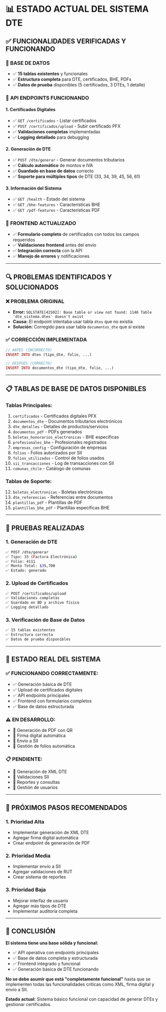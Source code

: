 # 📊 ESTADO ACTUAL DEL SISTEMA DTE

## ✅ FUNCIONALIDADES VERIFICADAS Y FUNCIONANDO

### 🔧 **BASE DE DATOS**
- ✅ **15 tablas existentes** y funcionales
- ✅ **Estructura completa** para DTE, certificados, BHE, PDFs
- ✅ **Datos de prueba** disponibles (5 certificados, 3 DTEs, 1 detalle)

### 🚀 **API ENDPOINTS FUNCIONANDO**

#### **1. Certificados Digitales**
- ✅ `GET /certificados` - Listar certificados
- ✅ `POST /certificados/upload` - Subir certificado PFX
- ✅ **Validaciones completas** implementadas
- ✅ **Logging detallado** para debugging

#### **2. Generación de DTE**
- ✅ `POST /dte/generar` - Generar documentos tributarios
- ✅ **Cálculo automático** de montos e IVA
- ✅ **Guardado en base de datos** correcto
- ✅ **Soporte para múltiples tipos** de DTE (33, 34, 39, 45, 56, 61)

#### **3. Información del Sistema**
- ✅ `GET /health` - Estado del sistema
- ✅ `GET /bhe-features` - Características BHE
- ✅ `GET /pdf-features` - Características PDF

### 🎨 **FRONTEND ACTUALIZADO**
- ✅ **Formulario completo** de certificados con todos los campos requeridos
- ✅ **Validaciones frontend** antes del envío
- ✅ **Integración correcta** con la API
- ✅ **Manejo de errores** y notificaciones

---

## 🔍 PROBLEMAS IDENTIFICADOS Y SOLUCIONADOS

### ❌ **PROBLEMA ORIGINAL**
- **Error:** `SQLSTATE[42S02]: Base table or view not found: 1146 Table 'dte_sistema.dtes' doesn't exist`
- **Causa:** El endpoint intentaba usar tabla `dtes` que no existía
- **Solución:** Corregido para usar tabla `documentos_dte` que sí existe

### ✅ **CORRECCIÓN IMPLEMENTADA**
```php
// ANTES (INCORRECTO)
INSERT INTO dtes (tipo_dte, folio, ...)

// DESPUÉS (CORRECTO)  
INSERT INTO documentos_dte (tipo_dte, folio, ...)
```

---

## 📋 TABLAS DE BASE DE DATOS DISPONIBLES

### **Tablas Principales:**
1. `certificados` - Certificados digitales PFX
2. `documentos_dte` - Documentos tributarios electrónicos
3. `dte_detalles` - Detalles de productos/servicios
4. `documentos_pdf` - PDFs generados
5. `boletas_honorarios_electronicas` - BHE específicas
6. `profesionales_bhe` - Profesionales registrados
7. `empresas_config` - Configuración de empresas
8. `folios` - Folios autorizados por SII
9. `folios_utilizados` - Control de folios usados
10. `sii_transacciones` - Log de transacciones con SII
11. `comunas_chile` - Catálogo de comunas

### **Tablas de Soporte:**
12. `boletas_electronicas` - Boletas electrónicas
13. `dte_referencias` - Referencias entre documentos
14. `plantillas_pdf` - Plantillas de PDF
15. `plantillas_bhe_pdf` - Plantillas específicas BHE

---

## 🧪 PRUEBAS REALIZADAS

### **1. Generación de DTE**
```bash
✅ POST /dte/generar
✅ Tipo: 33 (Factura Electrónica)
✅ Folio: 4111
✅ Monto Total: $35,700
✅ Estado: generado
```

### **2. Upload de Certificados**
```bash
✅ POST /certificados/upload
✅ Validaciones completas
✅ Guardado en BD y archivo físico
✅ Logging detallado
```

### **3. Verificación de Base de Datos**
```bash
✅ 15 tablas existentes
✅ Estructura correcta
✅ Datos de prueba disponibles
```

---

## 🎯 ESTADO REAL DEL SISTEMA

### **✅ FUNCIONANDO CORRECTAMENTE:**
- ✅ Generación básica de DTE
- ✅ Upload de certificados digitales
- ✅ API endpoints principales
- ✅ Frontend con formularios completos
- ✅ Base de datos estructurada

### **⚠️ EN DESARROLLO:**
- 🔄 Generación de PDF con QR
- 🔄 Firma digital automática
- 🔄 Envío a SII
- 🔄 Gestión de folios automática

### **📋 PENDIENTE:**
- 📝 Generación de XML DTE
- 📝 Validaciones SII
- 📝 Reportes y consultas
- 📝 Gestión de usuarios

---

## 🚀 PRÓXIMOS PASOS RECOMENDADOS

### **1. Prioridad Alta**
- Implementar generación de XML DTE
- Agregar firma digital automática
- Crear endpoint de generación de PDF

### **2. Prioridad Media**
- Implementar envío a SII
- Agregar validaciones de RUT
- Crear sistema de reportes

### **3. Prioridad Baja**
- Mejorar interfaz de usuario
- Agregar más tipos de DTE
- Implementar auditoría completa

---

## 📝 CONCLUSIÓN

**El sistema tiene una base sólida y funcional:**
- ✅ API operativa con endpoints principales
- ✅ Base de datos completa y estructurada
- ✅ Frontend integrado y funcional
- ✅ Generación básica de DTE funcionando

**No se debe asumir que está "completamente funcional"** hasta que se implementen todas las funcionalidades críticas como XML, firma digital y envío a SII.

**Estado actual:** Sistema básico funcional con capacidad de generar DTEs y gestionar certificados.
